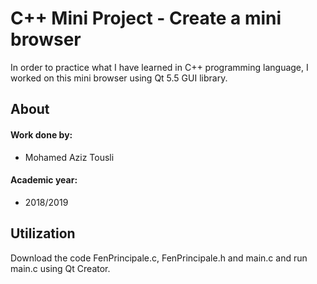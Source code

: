 # C++ Mini Project - Create a mini browser
<p> In order to practice what I have learned in C++ programming language, I worked on this mini browser using Qt 5.5 GUI library. </p>
<h2> About </h2>
<h4> Work done by: </h4>
<ul>
<li>  Mohamed Aziz Tousli </li>
</ul>
<h4> Academic year: </h4>
<ul>
<li>  2018/2019 </li>
</ul>
<h2> Utilization </h2>
<p> Download the code FenPrincipale.c, FenPrincipale.h and main.c and run main.c using Qt Creator. </p>
